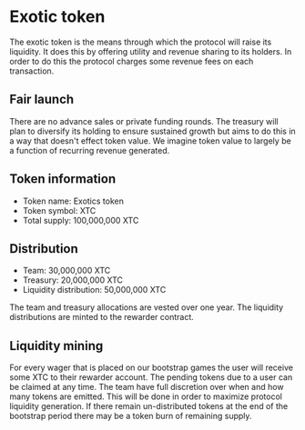 # Exotic token

The exotic token is the means through which the protocol will raise its liquidity. It does this by offering utility and revenue sharing to its holders. In order to do this the protocol charges some revenue fees on each transaction.

## Fair launch

There are no advance sales or private funding rounds. The treasury will plan to diversify its holding to ensure sustained growth but aims to do this in a way that doesn't effect token value. We imagine token value to largely be a function of recurring revenue generated.


## Token information

* Token name: Exotics token
* Token symbol: XTC
* Total supply: 100,000,000 XTC

## Distribution

* Team: 30,000,000 XTC
* Treasury: 20,000,000 XTC
* Liquidity distribution: 50,000,000 XTC

The team and treasury allocations are vested over one year. The liquidity distributions are minted to the rewarder contract.

## Liquidity mining

For every wager that is placed on our bootstrap games the user will receive some XTC to their rewarder account. The pending tokens due to a user can be claimed at any time. The team have full discretion over when and how many tokens are emitted. This will be done in order to maximize protocol liquidity generation. If there remain un-distributed tokens at the end of the bootstrap period there may be a token burn of remaining supply.
